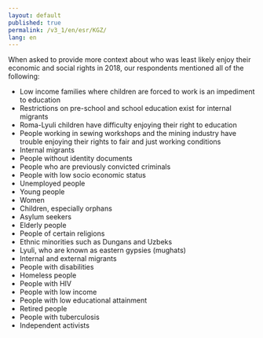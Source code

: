 ```yaml
---
layout: default
published: true
permalink: /v3_1/en/esr/KGZ/
lang: en
---
```


When asked to provide more context about who was least likely enjoy their economic and social rights in 2018, our respondents mentioned all of the following:
-	Low income families where children are forced to work is an impediment to education
-	Restrictions on pre-school and school education exist for internal migrants
-	Roma-Lyuli children have difficulty enjoying their right to education
-	People working in sewing workshops and the mining industry have trouble enjoying their rights to fair and just working conditions
-	Internal migrants
-	People without identity documents
-	People who are previously convicted criminals
-	People with low socio economic status
-	Unemployed people
-	Young people
-	Women
-	Children, especially orphans
-	Asylum seekers
-	Elderly people
-	People of certain religions
-	Ethnic minorities such as Dungans and Uzbeks
-	Lyuli, who are known as eastern gypsies (mughats)
-	Internal and external migrants
-	People with disabilities
-	Homeless people
-	People with HIV
-	People with low income
-	People with low educational attainment
-	Retired people 
-	People with tuberculosis
-	Independent activists

